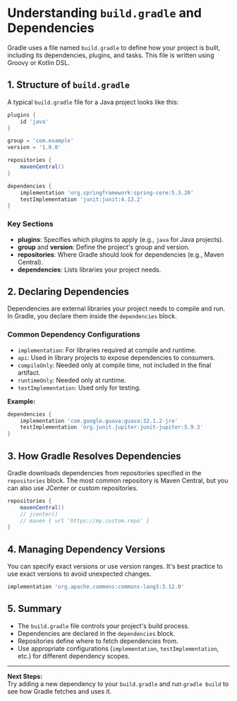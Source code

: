 # Understanding `build.gradle` and Dependencies

Gradle uses a file named `build.gradle` to define how your project is built, including its dependencies, plugins, and tasks. This file is written using Groovy or Kotlin DSL.

## 1. Structure of `build.gradle`

A typical `build.gradle` file for a Java project looks like this:

```groovy
plugins {
    id 'java'
}

group = 'com.example'
version = '1.0.0'

repositories {
    mavenCentral()
}

dependencies {
    implementation 'org.springframework:spring-core:5.3.20'
    testImplementation 'junit:junit:4.13.2'
}
```

### Key Sections

- **plugins**: Specifies which plugins to apply (e.g., `java` for Java projects).
- **group** and **version**: Define the project's group and version.
- **repositories**: Where Gradle should look for dependencies (e.g., Maven Central).
- **dependencies**: Lists libraries your project needs.

## 2. Declaring Dependencies

Dependencies are external libraries your project needs to compile and run. In Gradle, you declare them inside the `dependencies` block.

### Common Dependency Configurations

- `implementation`: For libraries required at compile and runtime.
- `api`: Used in library projects to expose dependencies to consumers.
- `compileOnly`: Needed only at compile time, not included in the final artifact.
- `runtimeOnly`: Needed only at runtime.
- `testImplementation`: Used only for testing.

**Example:**

```groovy
dependencies {
    implementation 'com.google.guava:guava:32.1.2-jre'
    testImplementation 'org.junit.jupiter:junit-jupiter:5.9.3'
}
```

## 3. How Gradle Resolves Dependencies

Gradle downloads dependencies from repositories specified in the `repositories` block. The most common repository is Maven Central, but you can also use JCenter or custom repositories.

```groovy
repositories {
    mavenCentral()
    // jcenter()
    // maven { url 'https://my.custom.repo' }
}
```

## 4. Managing Dependency Versions

You can specify exact versions or use version ranges. It's best practice to use exact versions to avoid unexpected changes.

```groovy
implementation 'org.apache.commons:commons-lang3:3.12.0'
```

## 5. Summary

- The `build.gradle` file controls your project's build process.
- Dependencies are declared in the `dependencies` block.
- Repositories define where to fetch dependencies from.
- Use appropriate configurations (`implementation`, `testImplementation`, etc.) for different dependency scopes.

---

**Next Steps:**  
Try adding a new dependency to your `build.gradle` and run `gradle build` to see how Gradle fetches and uses it.
